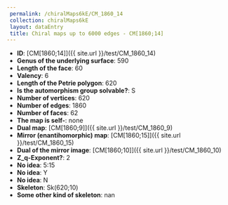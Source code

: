 ```yaml
--- 
 permalink: /chiralMaps6kE/CM_1860_14 
 collection: chiralMaps6kE
 layout: dataEntry
 title: Chiral maps up to 6000 edges - CM[1860;14]
---
```


- **ID**: [CM[1860;14]]({{ site.url }}/test/CM_1860_14)
- **Genus of the underlying surface**: 590
- **Length of the face**: 60
- **Valency**: 6
- **Length of the Petrie polygon**: 620
- **Is the automorphism group solvable?**: S
- **Number of vertices**: 620
- **Number of edges**: 1860
- **Number of faces**: 62
- **The map is self-**: none
- **Dual map**: [CM[1860;9]]({{ site.url }}/test/CM_1860_9)
- **Mirror (enantihomorphic) map**: [CM[1860;15]]({{ site.url }}/test/CM_1860_15)
- **Dual of the mirror image**: [CM[1860;10]]({{ site.url }}/test/CM_1860_10)
- **Z_q-Exponent?**: 2
- **No idea**:  5:15
- **No idea**: Y
- **No idea**: N
- **Skeleton**: Sk(620;10)
- **Some other kind of skeleton**: nan

